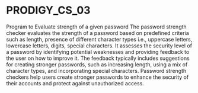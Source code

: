 # PRODIGY_CS_03
Program to Evaluate strength of a given password
The password strength checker evaluates the strength of a password based on predefined criteria such as length, presence of different character types i.e., uppercase letters, lowercase letters, digits, special characters. It assesses the security level of a password by identifying potential weaknesses and providing feedback to the user on how to improve it. The feedback typically includes suggestions for creating stronger passwords, such as increasing length, using a mix of character types, and incorporating special characters. Password strength checkers help users create stronger passwords to enhance the security of their accounts and protect against unauthorized access.
